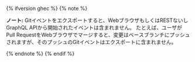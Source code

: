 {% ifversion ghec %}
{% note %}

**ノート:** Gitイベントをエクスポートすると、WebブラウザもしくはRESTないしGraphQL APIから開始されたイベントは含まれません。 たとえば、ユーザがPull RequestをWebブラウザでマージすると、変更はベースブランチにプッシュされますが、そのプッシュのGitイベントはエクスポートに含まれません。

{% endnote %}
{% endif %}
